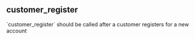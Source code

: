 <h2 id="customer_register">customer_register</h2>
`customer_register` should be called after a customer registers for a new account

